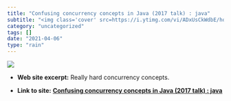 ```yaml
---
title: "Confusing concurrency concepts in Java (2017 talk) : java"
subtitle: "<img class='cover' src=https://i.ytimg.com/vi/ADxUsCkWdbE/hqdefault.jpg>"
category: "uncategorized"
tags: []
date: "2021-04-06"
type: "rain"
---
```

<img class="cover" src=https://i.ytimg.com/vi/ADxUsCkWdbE/hqdefault.jpg>



* **Web site excerpt:** Really hard concurrency concepts.

* **Link to site:** **[Confusing concurrency concepts in Java (2017 talk) : java](https://www.reddit.com/r/java/comments/9ld45t/confusing_concurrency_concepts_in_java_2017_talk?sh=9fe691ff&st=JMVGVK3X)**